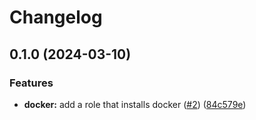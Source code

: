 # Changelog

## 0.1.0 (2024-03-10)


### Features

* **docker:** add a role that installs docker ([#2](https://github.com/mateusz-uminski/ansible-roles/issues/2)) ([84c579e](https://github.com/mateusz-uminski/ansible-roles/commit/84c579e9fb3f73e0d515d603e2c1f4e19ea19d84))
